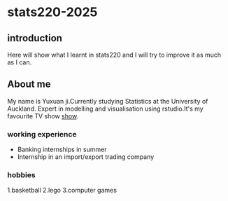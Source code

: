 # stats220-2025

## introduction
Here will show what I learnt in stats220 and I will try to improve it as much as I can.

## About me
My name is Yuxuan ji.Currently studying Statistics at the University of Auckland. Expert in modelling and visualisation using rstudio.It's my favourite TV show [show](https://www.youtube.com/@KeepRunningChina).


### working experience
- Banking internships in summer
- Internship in an import/export trading company

### hobbies
1.basketball
2.lego
3.computer games
